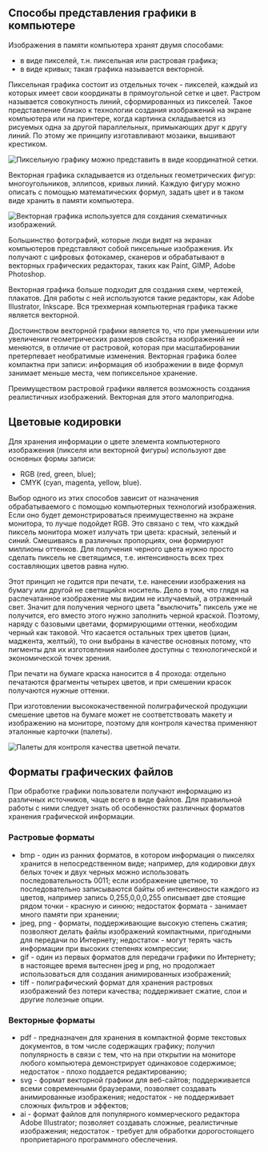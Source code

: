 ## Способы представления графики в компьютере

Изображения в памяти компьютера хранят двумя способами:

* в виде пикселей, т.н. пиксельная или растровая графика;
* в виде кривых; такая графика называется векторной.

Пиксельная графика состоит из отдельных точек - пикселей, каждый из которых имеет свои координаты в прямоугольной сетке и цвет. Растром называется совокупность линий, сформированных из пикселей. Такое представление близко к технологии создания изображений на экране компьютера или на принтере, когда картинка складывается из рисуемых одна за другой параллельных, примыкающих друг к другу линий. По этому же принципу изготавливают мозаики, вышивают крестиком.

![Пиксельную графику можно представить в виде координатной сетки.](https://a24.biz/assets/files/handbook/images/af/01/af01fa5f83e4c0d7d72193936428b299)

Векторная графика складывается из отдельных геометрических фигур: многоугольников, эллипсов, кривых линий. Каждую фигуру можно описать с помощью математических формул, задать  цвет и в таком виде хранить в памяти компьютера.

![Векторная графика используется для сохдания схематичных изображений.](https://a24.biz/assets/files/handbook/images/9d/82/9d822b3126eea8689b1d5af3e1bfbc5a)

Большинство фотографий, которые люди видят на экранах компьютеров представляют собой пиксельные изображения. Их получают с цифровых фотокамер, сканеров и обрабатывают в векторных графических редакторах, таких как Paint, GIMP, Adobe Photoshop.

Векторная графика больше подходит для создания схем, чертежей, плакатов. Для работы с ней используются такие редакторы, как Adobe Illustrator, Inkscape. Вся трехмерная компьютерная графика также является векторной.

Достоинством векторной графики является то, что при уменьшении или увеличении геометрических размеров свойства изображений не меняются, в отличие от растровой, которая при масштабировании претерпевает необратимые изменения.  Векторная графика более компактна при записи: информация об изображении в виде формул занимает меньше места, чем попиксельное хранение.

Преимуществом растровой графики является возможность создания реалистичных изображений. Векторная для этого малопригодна.

## Цветовые кодировки

Для хранения информации о цвете элемента компьютерного изображения (пикселя или векторной фигуры) используют две основных формы записи:

* RGB (red, green, blue);
* CMYK (cyan, magenta, yellow, blue).

Выбор одного из этих способов зависит от назначения обрабатываемого с помощью компьютерных технологий изображения. Если оно будет демонстрироваться преимущественно на экране монитора, то лучше подойдет RGB. Это связано с тем, что каждый пиксель монитора может излучать три цвета: красный, зеленый и синий. Смешиваясь в различных пропорциях, они формируют миллионы оттенков. Для получения черного цвета нужно просто сделать пиксель не светящимся, т.е. интенсивность всех трех составляющих цветов равна нулю.

Этот принцип не годится при печати, т.е. нанесении изображения на бумагу или другой не светящийся носитель. Дело в том, что глядя на распечатанное изображение мы видим не излучаемый, а отраженный свет. Значит для получения черного цвета "выключить" пиксель уже не получится, его вместо этого нужно заполнить черной краской. Поэтому, наряду с базовыми цветами, формирующими оттенки, необходим черный как таковой. Что касается остальных трех цветов (циан, маджента, желтый), то они выбраны в качестве основных потому, что пигменты для их изготовления наиболее доступны с технологической и экономической точек зрения.

При печати на бумаге краска наносится в 4 прохода: отдельно печатаются фрагменты четырех цветов, и при смешении красок получаются нужные оттенки.

При изготовлении высококачественной полиграфической продукции  смешение цветов на бумаге может не соответствовать макету и изображению на мониторе, поэтому для контроля качества применяют эталонные карточки (палеты).

![Палеты для контроля качества цветной печати.](https://a24.biz/assets/files/handbook/images/16/47/16473d60651631613920fc554478166a)

## Форматы графических файлов

При обработке графики пользователи получают информацию из различных источников, чаще всего в виде файлов. Для правильной работы с ними следует знать об особенностях различных форматов хранения графической информации.

### Растровые форматы

* bmp - один из ранних форматов, в котором информация о пикселях хранится в непосредственном виде; например, для кодировки двух белых точек и двух черных можно использовать последовательность 0011; если изображение цветное, то последовательно записываются байты об интенсивности каждого из цветов, например запись 0,255,0,0,0,255 описывает две стоящие рядом точки - красную и синюю; недостаток формата - занимает много памяти при хранении;
* jpeg, png - форматы, поддерживающие высокую степень сжатия; позволяют делать файлы изображений компактными, пригодными для передачи по Интернету; недостаток - могут терять часть информации при высоких степенях компрессии;
* gif - один из первых форматов для передачи графики по Интернету; в настоящее время вытеснен jpeg  и png, но продолжает использоваться для создания анимированных изображений;
* tiff - полиграфический формат для хранения растровых изображений без потери качества; поддерживает сжатие, слои и другие полезные опции.

### Векторные форматы

* pdf - предназначен для хранения в компактной форме текстовых документов, в том числе содержащих графику; получил популярность в связи с тем, что на при открытии на мониторе любого компьютера демонстрирует одинаковое содержимое; недостаток - плохо поддается редактированию;
* svg - формат векторной графики для веб-сайтов; поддерживается всеми современными браузерами, позволяет создавать анимированные изображения; недостаток - не поддерживает сложных фильтров и эффектов;
* ai - формат файлов для популярного коммерческого редактора Adobe Illustrator; позволяет создавать сложные, реалистичные изображения; недостаток - требует для обработки дорогостоящего проприетарного программного обеспечения.